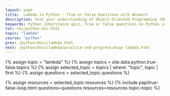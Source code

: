 ```yaml
---
layout: page
title:  Lambda in Python - True or False Questions with Answers
description: Test your understanding of Object-Oriented Programming (OOP) in Python with these carefully crafted True or False questions on Inheritance. Great for beginners and intermediate learners to reinforce OOP concepts.
keywords: Python inheritance quiz, True or false questions on Python inheritance, Python OOP inheritance practice, Object oriented programming in Python, Python inheritance MCQs, Learn Python inheritance, Python class and object quiz, Python OOP interview questions, Python coding practice questions, Inheritance concepts in Python
toc: toc/python-toc.html
topic: "lambda"
course: "python"
prev: /python/docs/lambda.html
next: /python/docs/lambda/practice-and-progress/mcqs-lambda.html
---
```


{% assign topic = "lambda" %}
{% assign topics = site.data.python.true-false.topics %}
{% assign selected_topic = topics | where: "topic", topic | first %}
{% assign questions = selected_topic.questions %}
<!-- {% assign examples = selected_topic.examples %} -->
{% assign resources = selected_topic.resources %}
{% include pap/true-false-loop.html questions=questions resources=resources topic=topic %}